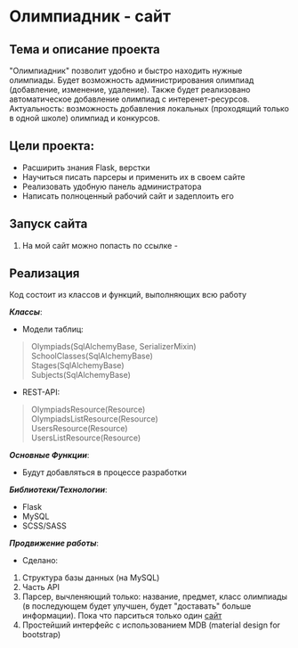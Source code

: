 # Олимпиадник - сайт

## Тема и описание проекта
"Олимпиадник" позволит удобно и быстро находить нужные олимпиады. Будет возможность администрирования олимпиад (добавление, изменение, удаление). Также будет реализовано автоматическое добавление олимпиад с интеренет-ресурсов.
Актуальность: возможность добавления локальных (проходящий только в одной школе) олимпиад и конкурсов.
## Цели проекта:
- Расширить знания Flask, верстки
- Научиться писать парсеры и применить их в своем сайте
- Реализовать удобную панель администратора 
- Написать полноценный рабочий сайт и задеплоить его

## Запуск сайта ##
1. На мой сайт можно попасть по ссылке - 

## Реализация ##

Код состоит из классов и функций, выполняющих всю работу

_**Классы**_:
- Модели таблиц:
> Olympiads(SqlAlchemyBase, SerializerMixin)<br>
> SchoolClasses(SqlAlchemyBase)<br>
> Stages(SqlAlchemyBase)<br>
> Subjects(SqlAlchemyBase)<br>
- REST-API:
> OlympiadsResource(Resource)<br>
> OlympiadsListResource(Resource)<br>
> UsersResource(Resource)<br>
> UsersListResource(Resource)<br>


_**Основные Функции**_:
- Будут добавляться в процессе разработки

_**Библиотеки/Технологии**_:
- Flask
- MySQL
- SCSS/SASS

_**Продвижение работы**_:
- Сделано:
1. Структура базы данных (на MySQL)
2. Часть API
3. Парсер, вычленяющий только: название, предмет, класс олимпиады (в последующем будет улучшен, будет "доставать" больше информации). Пока что парситься только один [сайт](https://info.olimpiada.ru/activities)
4. Простейший интерфейс с использованием MDB (material design for bootstrap)
